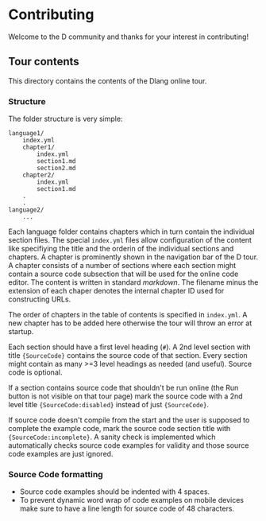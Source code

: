 # Contributing

Welcome to the D community and thanks for your interest in contributing!

## Tour contents

This directory contains the contents of the Dlang online tour.

### Structure

The folder structure is very simple:

	language1/
	    index.yml
		chapter1/
		    index.yml
		    section1.md
		    section2.md
		chapter2/
		    index.yml
		    section1.md
		.
		.
	language2/
		...

Each language folder contains chapters which in turn contain the individual
section files. The special `index.yml` files allow configuration of the content
like specifiying the title and the orderin of the individual sections and chapters.
A chapter is prominently shown in the navigation bar of the D tour.
A chapter consists of a number of sections where each section might
contain a source code subsection that will be used for the online code
editor. The content is written in standard *markdown*. The filename minus
the extension of each chaper denotes the internal chapter ID used
for constructing URLs.

The order of chapters in the table of contents is specified in `index.yml`. A new chapter
has to be added here otherwise the tour will throw an error at startup.

Each section should have a first level heading (`#`). A 2nd level section with title `{SourceCode}`
contains the source code of that section. Every section might contain as many
\>=3 level headings as needed (and useful). Source code is optional.

If a section contains source code that shouldn't be run
online (the Run button is not visible on that tour
page) mark the source code with a 2nd level title
`{SourceCode:disabled}` instead of just `{SourceCode}`.

If source code doesn't compile from the start and the user is
supposed to complete the example code, mark the source code
section title with `{SourceCode:incomplete}`. A sanity
check is implemented which automatically checks source code
examples for validity and those source code examples
are just ignored.

### Source Code formatting

* Source code examples should be indented with 4 spaces.
* To prevent dynamic word wrap of code examples on mobile
  devices make sure to have a line length for source code of 48
  characters.
